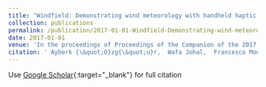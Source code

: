 ```yaml
---
title: "Windfield: Demonstrating wind meteorology with handheld haptic robots"
collection: publications
permalink: /publication/2017-01-01-Windfield-Demonstrating-wind-meteorology-with-handheld-haptic-robots
date: 2017-01-01
venue: 'In the proceedings of Proceedings of the Companion of the 2017 ACM/IEEE International Conference on Human-Robot Interaction'
citation: ' Ayberk {\&quot;O}zg{\&quot;u}r,  Wafa Johal,  Francesco Mondada,  Pierre Dillenbourg, &quot;Windfield: Demonstrating wind meteorology with handheld haptic robots.&quot; In the proceedings of Proceedings of the Companion of the 2017 ACM/IEEE International Conference on Human-Robot Interaction, 2017.'
---
```

Use [Google Scholar](https://scholar.google.com/scholar?q=Windfield:+Demonstrating+wind+meteorology+with+handheld+haptic+robots){:target="_blank"} for full citation